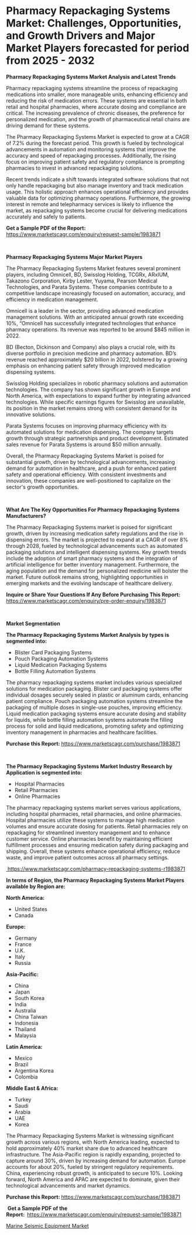 <p><h1>Pharmacy Repackaging Systems Market: Challenges, Opportunities, and Growth Drivers and Major Market Players forecasted for period from 2025 - 2032</h1></p><p><strong>Pharmacy Repackaging Systems Market Analysis and Latest Trends</strong></p>
<p><p>Pharmacy repackaging systems streamline the process of repackaging medications into smaller, more manageable units, enhancing efficiency and reducing the risk of medication errors. These systems are essential in both retail and hospital pharmacies, where accurate dosing and compliance are critical. The increasing prevalence of chronic diseases, the preference for personalized medication, and the growth of pharmaceutical retail chains are driving demand for these systems.</p><p>The Pharmacy Repackaging Systems Market is expected to grow at a CAGR of 7.2% during the forecast period. This growth is fueled by technological advancements in automation and monitoring systems that improve the accuracy and speed of repackaging processes. Additionally, the rising focus on improving patient safety and regulatory compliance is prompting pharmacies to invest in advanced repackaging solutions. </p><p>Recent trends indicate a shift towards integrated software solutions that not only handle repackaging but also manage inventory and track medication usage. This holistic approach enhances operational efficiency and provides valuable data for optimizing pharmacy operations. Furthermore, the growing interest in remote and telepharmacy services is likely to influence the market, as repackaging systems become crucial for delivering medications accurately and safely to patients.</p></p>
<p><strong>Get a Sample PDF of the Report:&nbsp;</strong> <a href="https://www.marketscagr.com/enquiry/request-sample/1983871?utm_campaign=2337&utm_medium=2&utm_source=Github&utm_content=ia&utm_term=20022025&utm_id=pharmacy-repackaging-systems">https://www.marketscagr.com/enquiry/request-sample/1983871</a></p>
<p>&nbsp;</p>
<p><strong>Pharmacy Repackaging Systems Major Market Players</strong></p>
<p><p>The Pharmacy Repackaging Systems Market features several prominent players, including Omnicell, BD, Swisslog Holding, TCGRx, ARxIUM, Takazono Corporation, Kirby Lester, Yuyama, Pearson Medical Technologies, and Parata Systems. These companies contribute to a competitive landscape increasingly focused on automation, accuracy, and efficiency in medication management.</p><p>Omnicell is a leader in the sector, providing advanced medication management solutions. With an anticipated annual growth rate exceeding 10%, “Omnicell has successfully integrated technologies that enhance pharmacy operations. Its revenue was reported to be around $845 million in 2022.</p><p>BD (Becton, Dickinson and Company) also plays a crucial role, with its diverse portfolio in precision medicine and pharmacy automation. BD’s revenue reached approximately $20 billion in 2022, bolstered by a growing emphasis on enhancing patient safety through improved medication dispensing systems.</p><p>Swisslog Holding specializes in robotic pharmacy solutions and automation technologies. The company has shown significant growth in Europe and North America, with expectations to expand further by integrating advanced technologies. While specific earnings figures for Swisslog are unavailable, its position in the market remains strong with consistent demand for its innovative solutions.</p><p>Parata Systems focuses on improving pharmacy efficiency with its automated solutions for medication dispensing. The company targets growth through strategic partnerships and product development. Estimated sales revenue for Parata Systems is around $50 million annually.</p><p>Overall, the Pharmacy Repackaging Systems Market is poised for substantial growth, driven by technological advancements, increasing demand for automation in healthcare, and a push for enhanced patient safety and operational efficiency. With consistent investments and innovation, these companies are well-positioned to capitalize on the sector's growth opportunities.</p></p>
<p>&nbsp;</p>
<p><strong>What Are The Key Opportunities For Pharmacy Repackaging Systems Manufacturers?</strong></p>
<p><p>The Pharmacy Repackaging Systems market is poised for significant growth, driven by increasing medication safety regulations and the rise in dispensing errors. The market is projected to expand at a CAGR of over 8% through 2028, fueled by technological advancements such as automated packaging solutions and intelligent dispensing systems. Key growth trends include the adoption of smart pharmacy systems and the integration of artificial intelligence for better inventory management. Furthermore, the aging population and the demand for personalized medicine will bolster the market. Future outlook remains strong, highlighting opportunities in emerging markets and the evolving landscape of healthcare delivery.</p></p>
<p><strong>Inquire or Share Your Questions If Any Before Purchasing This Report:</strong> <a href="https://www.marketscagr.com/enquiry/pre-order-enquiry/1983871?utm_campaign=2337&utm_medium=2&utm_source=Github&utm_content=ia&utm_term=20022025&utm_id=pharmacy-repackaging-systems">https://www.marketscagr.com/enquiry/pre-order-enquiry/1983871</a></p>
<p>&nbsp;</p>
<p><strong>Market Segmentation</strong></p>
<p><strong>The Pharmacy Repackaging Systems Market Analysis by types is segmented into:</strong></p>
<p><ul><li>Blister Card Packaging Systems</li><li>Pouch Packaging Automation Systems</li><li>Liquid Medication Packaging Systems</li><li>Bottle Filling Automation Systems</li></ul></p>
<p><p>The pharmacy repackaging systems market includes various specialized solutions for medication packaging. Blister card packaging systems offer individual dosages securely sealed in plastic or aluminum cards, enhancing patient compliance. Pouch packaging automation systems streamline the packaging of multiple doses in single-use pouches, improving efficiency. Liquid medication packaging systems ensure accurate dosing and stability for liquids, while bottle filling automation systems automate the filling process for solid and liquid medications, promoting safety and optimizing inventory management in pharmacies and healthcare facilities.</p></p>
<p><strong>Purchase this Report:&nbsp;</strong><a href="https://www.marketscagr.com/purchase/1983871?utm_campaign=2337&utm_medium=2&utm_source=Github&utm_content=ia&utm_term=20022025&utm_id=pharmacy-repackaging-systems">https://www.marketscagr.com/purchase/1983871</a></p>
<p>&nbsp;</p>
<p><strong>The Pharmacy Repackaging Systems Market Industry Research by Application is segmented into:</strong></p>
<p><ul><li>Hospital Pharmacies</li><li>Retail Pharmacies</li><li>Online Pharmacies</li></ul></p>
<p><p>The pharmacy repackaging systems market serves various applications, including hospital pharmacies, retail pharmacies, and online pharmacies. Hospital pharmacies utilize these systems to manage high medication volumes and ensure accurate dosing for patients. Retail pharmacies rely on repackaging for streamlined inventory management and to enhance customer service. Online pharmacies benefit by maintaining efficient fulfillment processes and ensuring medication safety during packaging and shipping. Overall, these systems enhance operational efficiency, reduce waste, and improve patient outcomes across all pharmacy settings.</p></p>
<p><a href="https://www.marketscagr.com/pharmacy-repackaging-systems-r1983871?utm_campaign=2337&utm_medium=2&utm_source=Github&utm_content=ia&utm_term=20022025&utm_id=pharmacy-repackaging-systems">&nbsp;https://www.marketscagr.com/pharmacy-repackaging-systems-r1983871</a></p>
<p><strong>In terms of Region, the Pharmacy Repackaging Systems Market Players available by Region are:</strong></p>
<p>
    <p> <strong> North America: </strong>
        <ul>
            <li>United States</li>
            <li>Canada</li>
        </ul>
        </p> 
    <p> <strong> Europe: </strong>
        <ul>
            <li>Germany</li>
            <li>France</li>
            <li>U.K.</li>
            <li>Italy</li>
            <li>Russia</li>
        </ul>
        </p> 
    <p> <strong> Asia-Pacific: </strong>
        <ul>
            <li>China</li>
            <li>Japan</li>
            <li>South Korea</li>
            <li>India</li>
            <li>Australia</li>
            <li>China Taiwan</li>
            <li>Indonesia</li>
            <li>Thailand</li>
            <li>Malaysia</li>
        </ul>
        </p> 
    <p> <strong> Latin America: </strong>
        <ul>
            <li>Mexico</li>
            <li>Brazil</li>
            <li>Argentina Korea</li>
            <li>Colombia</li>
        </ul>
        </p> 
    <p> <strong> Middle East & Africa: </strong>
        <ul>
            <li>Turkey</li>
            <li>Saudi</li>
            <li>Arabia</li>
            <li>UAE</li>
            <li>Korea</li>
        </ul>
    </p>
    </p>
<p><p>The Pharmacy Repackaging Systems Market is witnessing significant growth across various regions, with North America leading, expected to hold approximately 40% market share due to advanced healthcare infrastructure. The Asia-Pacific region is rapidly expanding, projected to capture around 30%, driven by increasing demand for automation. Europe accounts for about 20%, fueled by stringent regulatory requirements. China, experiencing robust growth, is anticipated to secure 10%. Looking forward, North America and APAC are expected to dominate, given their technological advancements and market dynamics.</p></p>
<p><strong>Purchase this Report: </strong><a href="https://www.marketscagr.com/purchase/1983871?utm_campaign=2337&utm_medium=2&utm_source=Github&utm_content=ia&utm_term=20022025&utm_id=pharmacy-repackaging-systems">https://www.marketscagr.com/purchase/1983871</a></p>
<p>&nbsp;<strong>Get a Sample PDF of the Report:&nbsp;&nbsp;</strong><a href="https://www.marketscagr.com/enquiry/request-sample/1983871?utm_campaign=2337&utm_medium=2&utm_source=Github&utm_content=ia&utm_term=20022025&utm_id=pharmacy-repackaging-systems">https://www.marketscagr.com/enquiry/request-sample/1983871</a></p>
<p><strong></strong></p>
<p><p><a href="https://github.com/lehumiston1971679/Market-Research-Report-List-1/blob/main/marine-seismic-equipment-market.md?utm_campaign=2337&utm_medium=2&utm_source=Github&utm_content=ia&utm_term=20022025&utm_id=pharmacy-repackaging-systems">Marine Seismic Equipment Market</a></p></p>